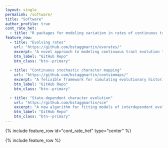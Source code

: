 ```yaml
---
layout: single
permalink: /software/
title: "Software"
author_profile: true
cont_rate_het:
  - title: "R packages for modeling variation in rates of continuous trait evolution:"
feature_row:
  - title: "Evolving rates"
    url: "https://github.com/bstaggmartin/evorates/"
    excerpt: "A novel approach to modeling continuous trait evolution that allows the rate of evolution itself to gradually 'evolve' over time and across lineages (pretty well-developed)."
    btn_label: "GitHub Repo"
    btn_class: "btn--primary"
  
  - title: "Continuous stochastic character mapping"
    url: "https://github.com/bstaggmartin/contsimmaps/"
    excerpt: "A felixible framework for simulating evolutionary histories of continuous variables under all manner of Brownian Motion models (usable, not documented)."
    btn_label: "GitHub Repo"
    btn_class: "btn--primary"

  - title: "State-dependent character evolution"
    url: "https://github.com/bstaggmartin/sce"
    excerpt: "A new algorithm for fitting models of interdependent evolution among discrete and continuous traits (still a total work in progress--stay tuned)."
    btn_label: "GitHub Repo"
    btn_class: "btn--primary"
---
```


{% include feature_row id="cont_rate_het" type="center" %}

{% include feature_row %}

